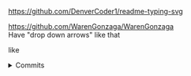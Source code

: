 https://github.com/DenverCoder1/readme-typing-svg  

https://github.com/WarenGonzaga/WarenGonzaga   
 Have "drop down arrows" like that

like
<details>
<summary>Commits</summary>
STUFFZ
</details>